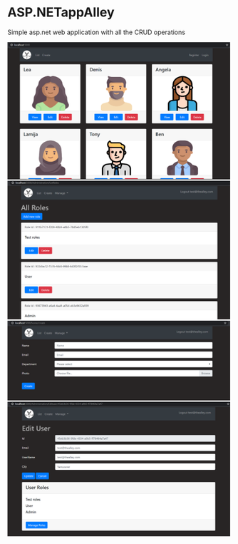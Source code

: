 # ASP.NETappAlley
Simple asp.net web application with all the CRUD operations

<img src="TheAlley/images/main.PNG" width="500">
<img src="TheAlley/images/role.PNG" width="500">
<img src="TheAlley/images/create.PNG" width="500">
<img src="TheAlley/images/last.PNG" width="500">
